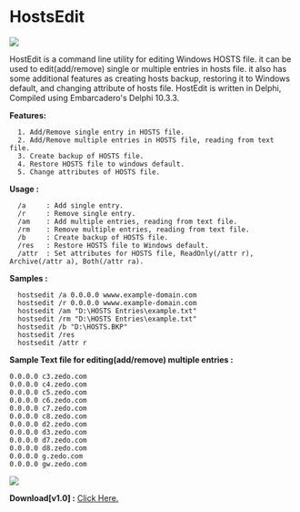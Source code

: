 # HostsEdit

<img align="center" src="https://i.imgur.com/yW6WR9S.png">

HostEdit is a command line utility for editing Windows HOSTS file. it can be used to edit(add/remove) single or multiple entries in hosts file. it also has some additional features as creating hosts backup, restoring it to Windows default, and changing attribute of hosts file. HostEdit is written in Delphi, Compiled using Embarcadero's Delphi 10.3.3.

<b>Features:</b>

```
  1. Add/Remove single entry in HOSTS file.
  2. Add/Remove multiple entries in HOSTS file, reading from text file.
  3. Create backup of HOSTS file.
  4. Restore HOSTS file to windows default.
  5. Change attributes of HOSTS file.
```
<b>Usage :</b>
```
  /a     : Add single entry.
  /r     : Remove single entry.
  /am    : Add multiple entries, reading from text file.
  /rm    : Remove multiple entries, reading from text file.
  /b     : Create backup of HOSTS file.
  /res   : Restore HOSTS file to Windows default.
  /attr  : Set attributes for HOSTS file, ReadOnly(/attr r), Archive(/attr a), Both(/attr ra).
```
<b>Samples :</b>
```
  hostsedit /a 0.0.0.0 wwww.example-domain.com
  hostsedit /r 0.0.0.0 wwww.example-domain.com
  hostsedit /am "D:\HOSTS Entries\example.txt"
  hostsedit /rm "D:\HOSTS Entries\example.txt"
  hostsedit /b "D:\HOSTS.BKP"
  hostsedit /res
  hostsedit /attr r
```
<b>Sample Text file for editing(add/remove) multiple entries :</b>
```
0.0.0.0 c3.zedo.com
0.0.0.0 c4.zedo.com
0.0.0.0 c5.zedo.com
0.0.0.0 c6.zedo.com
0.0.0.0 c7.zedo.com
0.0.0.0 c8.zedo.com
0.0.0.0 d2.zedo.com
0.0.0.0 d3.zedo.com
0.0.0.0 d7.zedo.com
0.0.0.0 d8.zedo.com
0.0.0.0 g.zedo.com
0.0.0.0 gw.zedo.com
```

<img align="center" src="https://i.imgur.com/341Kqaw.png">




<b>Download[v1.0] :</b> <a href="https://github.com/OnlyDeLtA/HostsEdit/files/4086261/hostsedit.zip">Click Here.</a>



